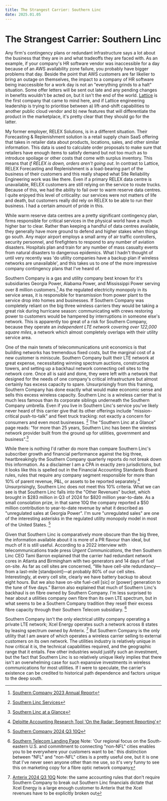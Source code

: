 ```yaml
---
title: The Strangest Carrier: Southern Linc
date: 2025.01.05
---
```

# The Strangest Carrier: Southern Linc

Any firm's contingency plans or redundant infrastructure says a lot about the business that they are in and what tradeoffs they are faced with. As an example, if your company's HR software vendor was inaccessible for a day because of an AWS availability zone failure, you probably have bigger problems that day. Beside the point that AWS customers are far likelier to bring an outage on themselves, the impact to a company of HR software being inaccessible for a work day is not an "everything grinds to a halt" situation. Some offer letters will be sent out late and any pending changes in benefits wouldn't be acted on, but it isn't the end of the world. [Lattice](https://lattice.com/) is the first company that came to mind here, and if Lattice engineering leadership is trying to prioritise between a) lift-and-shift capabilities to another public cloud vendor and b) new features that will differentiate the product in the marketplace, it's pretty clear that they should go for the latter.

My former employer, RELEX Solutions, is in a different situation. Their Forecasting & Replenishment solution is a retail supply chain SaaS offering that takes in retailer data about products, locations, sales, and other similar information. This data is used to calculate order proposals to make sure that retailers have enough items to satisfy demand but not too much as to introduce spoilage or other costs that come with surplus inventory. This means that _if RELEX is down, orders aren't going out_. In contrast to Lattice, RELEX Forecasting and Replenishment is a load-bearing part of the business of their customers and this really shaped what Site Reliability Engineering work was like there. Even if a primary RELEX data centre is unavailable, RELEX customers are still relying on the service to route trucks. Because of this, we had the ability to fail over to warm reserve data centres. I quite enjoyed this level of criticality: our services were not matters of life and death, but customers really did rely on RELEX to be able to run their business. I had a certain amount of pride in this.

While warm reserve data centres are a pretty significant contingency plan, firms responsible for critical services in the physical world have a much higher bar to clear. Rather than keeping a handful of data centres available, they generally have more ground to defend and higher stakes when things go south. Any major airport employs a small army of air traffic controllers, security personnel, and firefighters to respond to any number of aviation disasters. Hospitals plan and train for any number of mass casualty events from natural disasters to dangerous epidemics. What I hadn't thought of until very recently was 'do utility companies have a backup plan if wireless networks are unavailable', and this takes us to one of the more impressive company contingency plans that I've heard of.

Southern Company is a gas and utility company best known for it's subsidiaries Georgia Power, Alabama Power, and Mississippi Power serving over 8 million customers.[^southern-company-report] As the regulated electricity monopoly in its service areas, it is responsible for transmission from power plant to the service drop into homes and businesses. If Southern Company was completely reliant on the big three wireless carriers they would be taking a great risk during hurricane season: communicating with crews restoring power to customers would be hampered by interruptions in someone else's network. This is apparently too great of a risk for Southern Company, because they operate an _independent LTE network covering over 122,000 square miles_, a network which almost completely overlaps with their utility service area.

One of the main tenets of telecommunications unit economics is that building networks has tremendous fixed costs, but the marginal cost of a new customer is miniscule. Southern Company built their LTE network at great expense, necessitating winning spectrum auctions, constructing towers, and setting up a backhaul network connecting cell sites to the network core. Once all is said and done, they were left with a network that designed for the needs of one company's critical infrastructure but almost certainly has excess capacity to spare. Unsurprisingly from this framing, Southern Company has done exactly what would make economic sense and sells this excess wireless capacity. Southern Linc is a wireless carrier that is much less famous than its corporate siblings underneath the Southern Company umbrella. Even if you live in Southern Linc's service you've likely never heard of this carrier give that  its other offerings include "mission-critical push-to-talk" and fleet truck tracking: not exactly a concern for consumers and even most businesses. [^southern-linc-services] The "Southern Linc at a Glance" page reads: "for more than 25 years, Southern Linc has been the wireless network provider built from the ground up for utilities, government and business".[^southern-linc-at-a-glance]

While there is nothing I'd rather do more than compare Southern Linc's subscriber growth and financial performance against the big three, heartbreakingly the Southern Company quarterly reports do not break down this information. As a disclaimer I am a CPA in exactly zero jurisdictions, but it looks like this is spelled out in the Financial Accounting Standards Board rules, rules that require any company segment responsible for more than 10% of parent revenue, P&L, or assets to be reported separately.[^deloitte-asc-280] Unsurprisingly, Southern Linc does not meet this 10% criteria. What we can see is that Southern Linc falls into the "Other Revenues" bucket, which brought in $283 million in Q3 of 2024 for $820 million year-to-date. As a small consolation prize, in that same 10Q the company reported a $50 million contribution to year-to-date revenue by what it described as "unregulated sales at Georgia Power". I'm sure "unregulated sales" are one of the interesting asterisks in the regulated utility monopoly model in most of the United States. [^so-2024-Q3-10Q]

Given that Southern Linc is comparatively more obscure than the big three, the information available about it is more of a PR flavour than ideal, but much of it is still useful. According to a 2022 interview with telecommunications trade press _Urgent Communications_, the then Southern Linc CEO Tami Barron explained that the carrier had redundant network cores in Atlanta and Birmingham with two generators and 14 days of fuel on-site. As far as cell sites are concerned, “We have cell-site redundancy—from a last-mile \[standpoint\]—at probably 80% of our cell sites. Interestingly, at every cell site, clearly we have battery backup to about eight hours. But we also have on-site fuel-cell \[sic\] or \[power\] generation to the tune of five days.” Barron also explained that much of Southern Linc's backhaul is on fibre owned by Southern Company. I'm less surprised to hear about a utilities company own fibre than its own LTE spectrum, but in what seems to be a Southern Company tradition they resell their excess fibre capacity through their Southern Telecom subsidiary. [^southern-telecom]

Southern Company isn't the only electrical utility company operating a private LTE network; Xcel Energy operates such a network across 8 states by leasing spectrum owned by Anterix. [^atex-2024-Q3-10Q] But Southern Company is the only utility that I am aware of which operates a wireless carrier selling to external customers on its own network. The utilities industry is relatively unique in how critical it is, the technical capabilities required, and the geographic range that it entails. Few other industries would justify such an investment, but the fact that Southern Linc is so relatively unique likely implies that there isn't an overwhelming case for such expansive investments in wireless communications for most utilities. If I were to speculate, the carrier's existence can be credited to historical path dependence and factors unique to the deep south.

[^southern-company-report]: [Southern Company 2023 Annual Report](https://s27.q4cdn.com/273397814/files/doc_financials/2023/ar/2023-annual-report.pdf)

[^southern-linc-services]: [Southern Linc Services](https://www.southernlinc.com/services/)

[^southern-linc-at-a-glance]: [Southern Linc at a Glance](https://www.southernlinc.com/pressroom/company.aspx)

[^deloitte-asc-280]: [Deloitte Accounting Research Tool 'On the Radar: Segment Reporting'](https://dart.deloitte.com/USDART/home/publications/deloitte/on-the-radar/segment-reporting)

[^so-2024-Q3-10Q]: [Southern Company 2024 Q3 10Q](https://d18rn0p25nwr6d.cloudfront.net/CIK-0000092122/7b5aa5c3-65a1-46f4-a186-b63385f82e11.pdf)

[^barron-interview]: [Urgent Communications "Southern Linc CEO says utilities, critical entities at ‘inflection point’ on private LTE", published April 8, 2022](https://urgentcomm.com/critical-infrastructure/southern-linc-ceo-says-utilities-critical-entities-at-inflection-point-on-private-lte)

[^southern-telecom]: [Southern Telecom Landing Page](https://www.southern-telecom.com/) Note: 'Our regional focus on the South-eastern U.S. and commitment to connecting "non-NFL" cities enables you to be everywhere your customers want to be.' this distinction between "NFL" and "non-NFL" cities is a pretty useful one, but it is one that I've never seen anyone other than me use, so it's very funny to see this on marketing copy for a fibre optic network company

[^atex-2024-Q3-10Q]: [Anterix 2024 Q3 10Q](https://investors.anterix.com/static-files/59fbfbd0-69de-4929-9136-c7b3af787d71) Note: the same accounting rules that don't require Southern Company to break out Southern Linc financials dictate that Xcel Energy is a large enough customer to Anterix that the Xcel revenues have to be explicitly broken out
